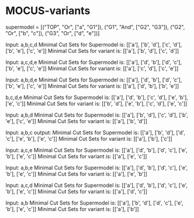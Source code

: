 # MOCUS-variants

supermodel = [("TOP", "Or", ["a", "G1"]),
      ("G1", "And", ["G2", "G3"]),
      ("G2", "Or", ["b", "c"]),
      ("G3", "Or", ["d", "e"])]


Input: a,b,c,d
Minimal Cut Sets for Supermodel is:
[['a'], ['b', 'd'], ['c', 'd'], ['b', 'e'], ['c', 'e']]
Minimal Cut Sets for variant is:
[['a'], ['b', 'd'], ['c', 'd']]

Input:  a,c,d,e
Minimal Cut Sets for Supermodel is:
[['a'], ['d', 'b'], ['d', 'c'], ['b', 'e'], ['c', 'e']]
Minimal Cut Sets for variant is:
[['a'], ['c', 'd'], ['c', 'e']]

Input: a,b,d,e
Minimal Cut Sets for Supermodel is:
[['a'], ['d', 'b'], ['d', 'c'], ['b', 'e'], ['c', 'e']]
Minimal Cut Sets for variant is:
[['a'], ['d', 'b'], ['b', 'e']]

b,c,d,e
Minimal Cut Sets for Supermodel is:
[['a'], ['d', 'b'], ['c', 'd'], ['e', 'b'], ['e', 'c']]
Minimal Cut Sets for variant is:
[['b', 'd'], ['e', 'b'], ['c', 'd'], ['e', 'c']]

Input: a,b,d
Minimal Cut Sets for Supermodel is:
[['a'], ['b', 'd'], ['c', 'd'], ['b', 'e'], ['c', 'e']]
Minimal Cut Sets for variant is:
[['a'], ['b', 'd']]

Input:  a,b,c
output: 
Minimal Cut Sets for Supermodel is:
[['a'], ['b', 'd'], ['d', 'c'], ['e', 'b'], ['e', 'c']]
Minimal Cut Sets for variant is:
[['a'], ['b'], ['c']]

Input: a,c,e
Minimal Cut Sets for Supermodel is:
[['a'], ['d', 'b'], ['d', 'c'], ['e', 'b'], ['e', 'c']]
Minimal Cut Sets for variant is:
[['a'], ['e', 'c']]

Input: a,b,e
Minimal Cut Sets for Supermodel is:
[['a'], ['d', 'b'], ['d', 'c'], ['e', 'b'], ['e', 'c']]
Minimal Cut Sets for variant is:
[['a'], ['e', 'b']]

Input: a,c,d
Minimal Cut Sets for Supermodel is:
[['a'], ['d', 'b'], ['d', 'c'], ['e', 'b'], ['e', 'c']]
Minimal Cut Sets for variant is:
[['a'], ['d', 'c']]

Input: a,b
Minimal Cut Sets for Supermodel is:
[['a'], ['b', 'd'], ['d', 'c'], ['e', 'b'], ['e', 'c']]
Minimal Cut Sets for variant is:
[['a'], ['b']]


